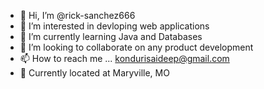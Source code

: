 - 👋 Hi, I’m @rick-sanchez666
- 👀 I’m interested in devloping web applications
- 🌱 I’m currently learning Java and Databases 
- 💞️ I’m looking to collaborate on any product development
- 📫 How to reach me ... kondurisaideep@gmail.com
- 📍  Currently located at Maryville, MO

<!---
rick-sanchez666/rick-sanchez666 is a ✨ special ✨ repository because its `README.md` (this file) appears on your GitHub profile.
You can click the Preview link to take a look at your changes.
--->
